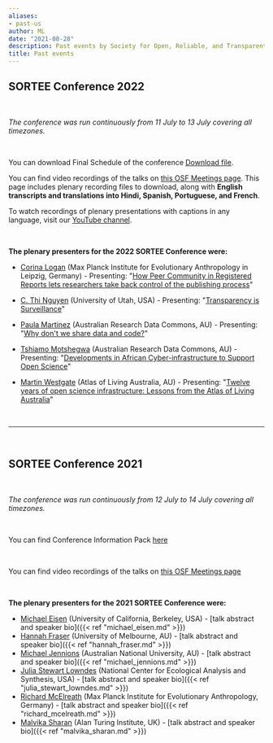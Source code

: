 ```yaml
---
aliases:
- past-us
author: ML
date: "2021-08-28"
description: Past events by Society for Open, Reliable, and Transparent Ecology and Evolutionary biology (SORTEE)
title: Past events
---
```


## SORTEE Conference 2022   

&nbsp;

*The conference was run continuously from 11 July to 13 July covering all timezones.*     

&nbsp;

You can download Final Schedule of the conference [Download file](/img/SORTEE_2022_Schedule.pdf).
&nbsp;

You can find video recordings of the talks on [this OSF Meetings page](https://osf.io/meetings/SORTEE2022). This page includes plenary recording files to download, along with **English transcripts and translations into Hindi, Spanish, Portuguese, and French**.

To watch recordings of plenary presentations with captions in any language, visit our [YouTube channel](https://www.youtube.com/channel/UClkqZ7VO08b6d-vpNFumNTA/playlists). 

&nbsp;

**The plenary presenters for the 2022 SORTEE Conference were:**   

* [Corina Logan](http://www.corinalogan.com/) (Max Planck Institute for Evolutionary Anthropology in Leipzig, Germany) - Presenting: "[How Peer Community in Registered Reports lets researchers take back control of the publishing process](https://osf.io/56mv9/)"       

* [C. Thi Nguyen](https://philpeople.org/profiles/c-thi-nguyen) (University of Utah, USA) - Presenting: "[Transparency is Surveillance](https://osf.io/s5jhc/)"    

* [Paula Martinez](https://www.stemwomen.org.au/profile/paula-andrea-martinez) (Australian Research Data Commons, AU) - Presenting: "[Why don't we share data and code?](https://osf.io/a5m73/)"   

* [Tshiamo Motshegwa](https://codata.org/appointment-of-director-and-deputy-director-of-the-african-open-science-platform/) (Australian Research Data Commons, AU) - Presenting: "[Developments in African Cyber-infrastructure to Support Open Science](https://osf.io/mhxn6/)" 

* [Martin Westgate](https://martinwestgate.com/) (Atlas of Living Australia, AU) - Presenting: "[Twelve years of open science infrastructure: Lessons from the Atlas of Living Australia](https://osf.io/svrz3/)"          

&nbsp; 

---

&nbsp;

## SORTEE Conference 2021   

&nbsp;

*The conference was run continuously from 12 July to 14 July covering all timezones.*     

&nbsp;

You can find Conference Information Pack  [here ](https://docs.google.com/document/d/18TxM69XLGXUJKZFzN50FSjTb6wfctuyFhHc0NdRzbyE/edit)

&nbsp;

You can find video recordings of the talks on [this OSF Meetings page](https://osf.io/meetings/SORTEE2021/) 

&nbsp;
&nbsp;

**The plenary presenters for the 2021 SORTEE Conference were:**

* [Michael Eisen](http://www.eisenlab.org/) (University of California, Berkeley, USA) - [talk abstract and speaker bio]({{< ref "michael_eisen.md" >}})       
* [Hannah Fraser](https://hsfraser.wordpress.com/) (University of Melbourne, AU) - [talk abstract and speaker bio]({{< ref "hannah_fraser.md" >}})    
* [Michael Jennions](http://thejennionslab.weebly.com/) (Australian National University, AU) - [talk abstract and speaker bio]({{< ref "michael_jennions.md" >}})        
* [Julia Stewart Lowndes](https://jules32.github.io/) (National Center for Ecological Analysis and Synthesis, USA) - [talk abstract and speaker bio]({{< ref "julia_stewart_lowndes.md" >}})        
* [Richard McElreath](https://xcelab.net/rm/) (Max Planck Institute for Evolutionary Anthropology, Germany) - [talk abstract and speaker bio]({{< ref "richard_mcelreath.md" >}})    
* [Malvika Sharan](https://malvikasharan.github.io/) (Alan Turing Institute, UK) - [talk abstract and speaker bio]({{< ref "malvika_sharan.md" >}})  


&nbsp;